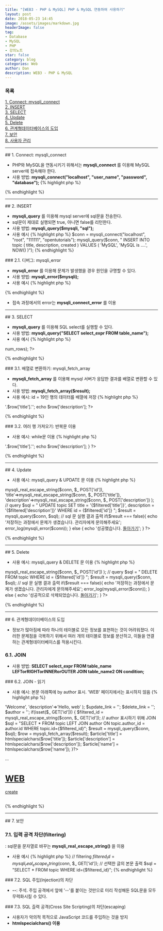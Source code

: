 ```yaml
---
title: "[WEB3 - PHP & MySQL] PHP & MySQL 연동하여 사용하기"
layout: post
date: 2018-05-23 14:45
image: /assets/images/markdown.jpg
headerImage: false
tag:
- Database
- MySQL
- PHP
- 강의노트
star: false
category: blog
categories: Web
author: Dan
description: WEB3 - PHP & MySQL
---
```

### 목록
<a href="#one">1. Connect: mysqli_connect</a><br>
<a href="#two">2. INSERT</a><br>
<a href="#three">3. SELECT</a><br>
<a href="#four">4. Update</a><br>
<a href="#five">5. Delete</a><br>
<a href="#six">6. 관계형데이터베이스의 도입</a><br>
<a href="#seven">7. 보안</a><br>
<a href="#eight">8. 사용자 관리</a><br>

---
<div id="one"></div>
## 1. Connect: mysqli_connect

* PHP와 MySQL을 연동시키기 위해서는 **mysqli_connect** 를 이용해 MySQL server에 접속해야 한다.
* 사용 방법: <span class="evidence-purple">**mysqli_connect("localhost", "user_name", "password", "database");**</span>
{% highlight php %}
<?php
mysqli_connect("localhost", "root", "111111", "opentutorials");
?>
{% endhighlight %}

---
<div id="two"></div>
## 2. INSERT

* **mysqli_query** 를 이용해 mysql server에 sql문을 전송한다.
* sql문이 제대로 실행되면 true, 아니면 false를 리턴한다.
* 사용 방법: <span class="evidence-purple">**mysqli_query($mysqli, "sql");**<span>
* 사용 예시
{% highlight php %}
$conn = mysqli_connect("localhost", "root", "111111", "opentutorials");
mysqli_query($conn, "
    INSERT INTO topic (
        title,
        description,
        created
    ) VALUES (
        'MySQL',
        'MySQL is ....',
        NOW()
    )");
{% endhighlight %}

<div class="breaker"></div>
### 2.1. 디버그: mysqli_error

* **mysqli_error** 를 이용해 문제가 발생했을 경우 원인을 규명할 수 있다.
* 사용 방법: <span class="evidence-purple">**mysqli_error($mysqli);**</span>
* 사용 예시
{% highlight php %}
<?php
$conn = mysqli_connect("localhost", "root", "111111", "opentutorials");
$sql  = "
    INSER INTO topic (
        title,
        description,
        created
    ) VALUES (
        'MySQL',
        'MySQL is ....',
        NOW()
    )";
$result = mysqli_query($conn, $sql);
if($result === false){
    echo mysqli_error($conn);
}
?>
{% endhighlight %}

* 접속 과정에서의 error는 **mysqli_connect_error** 를 이용

---
<div id="three"></div>
## 3. SELECT

* **mysqli_query** 를 이용해 SQL select를 실행할 수 있다.
* 사용 방법: <span class="evidence-purple">**mysqli_query("SELECT select_expr FROM table_name");**<span>
* 사용 예시
{% highlight php %}
<?php
$conn = mysqli_connect(
  'localhost',
  'root',
  '111111',
  'opentutorials');
$sql = "SELECT * FROM topic";
$result = mysqli_query($conn, $sql);
var_dump($result->num_rows);
?>
{% endhighlight %}

<div class="breaker"></div>
### 3.1. 배열로 변환하기: mysqli_fetch_array

* **mysqli_fetch_array** 를 이용해 mysql 서버가 응답한 결과를 배열로 변환할 수 있다.
* 사용 방법: <span class="evidence-purple">**mysqli_fetch_array($result);**</span>
* 사용 예시: id = 19인 행의 데이터를 배열에 저장
{% highlight php %}
<?php
$conn = mysqli_connect(
  'localhost',
  'root',
  '111111',
  'opentutorials');
$sql = "SELECT * FROM topic WHERE id = 19";
$result = mysqli_query($conn, $sql);
$row = mysqli_fetch_array($result);
echo '<h1>'.$row['title'].'</h1>';
echo $row['description'];
?>
{% endhighlight %}

<div class="breaker"></div>
### 3.2. 여러 행 가져오기: 반복문 이용

* 사용 예시: while문 이용
{% highlight php %}
<?php
// connect
$conn = mysqli_connect(
  'localhost',
  'root',
  '111111',
  'opentutorials');

// 여러 행 가져오기 with 반복문
$sql = "SELECT * FROM topic";
$result = mysqli_query($conn, $sql);
while ($row = mysqli_fetch_array($result)) {
  echo '<h2>'.$row['title'].'</h2>';
  echo $row['description'];
}
 ?>
{% endhighlight %}

---
<div id="four"></div>
## 4. Update

* 사용 예시: mysqli_query & UPDATE 문 이용
{% highlight php %}
<?php
// connect
$conn = mysqli_connect(
  'localhost',
  'root',
  '111111',
  'opentutorials');

// id 값은 반드시 정수
settype($_ POST['id'], 'integer');

// filtering
$filtered = array(
  'id'=>mysqli_real_escape_string($conn, $_ POST['id']),
  'title'=>mysqli_real_escape_string($conn, $_ POST['title']),
  'description'=>mysqli_real_escape_string($conn, $_ POST['description'])
);

// query
$sql = "
  UPDATE topic
    SET
      title = '{$filtered['title']}',
      description = '{$filtered['description']}'
    WHERE
      id = {$filtered['id']}
";
$result = mysqli_query($conn, $sql);

// sql 문 실행 결과 출력
if($result === false){
  echo '저장하는 과정에서 문제가 생겼습니다. 관리자에게 문의해주세요';
  error_log(mysqli_error($conn));
} else {
  echo '성공했습니다. <a href="index_mysql.php">돌아가기</a>';
}
?>
{% endhighlight %}

---
<div id="five"></div>
## 5. Delete

* 사용 예시: mysqli_query & DELETE 문 이용
{% highlight php %}
<?php
// connect
$conn = mysqli_connect(
  'localhost',
  'root',
  '111111',
  'opentutorials');

// id 값은 반드시 정수
settype($_ POST['id'], 'integer');

// filtering
$filtered = array(
  'id'=>mysqli_real_escape_string($conn, $_ POST['id'])
);

// query
$sql = "
  DELETE
    FROM topic
    WHERE id = {$filtered['id']}
";
$result = mysqli_query($conn, $sql);

// sql 문 실행 결과 출력
if($result === false){
  echo '저장하는 과정에서 문제가 생겼습니다. 관리자에게 문의해주세요';
  error_log(mysqli_error($conn));
} else {
  echo '성공적으로 삭제되었습니다. <a href="index_mysql.php">돌아가기</a>';
}
?>
{% endhighlight %}

---
<div id="six"></div>
## 6. 관계형데이터베이스의 도입

* 정보가 많아짐에 따라 하나의 테이블로 모든 정보를 표현하는 것이 어려워졌다. 이러한 문제점을 극복하기 위해서 여러 개의 테이블로 정보를 분산하고, 이들을 연결하는 관계형데이터베이스를 적용시킨다.

### 6.1. JOIN

* 사용 방법: <span class="evidence-purple">**SELECT select_expr FROM table_name LEFTorRIGHTorINNERorOUTER JOIN table_name2 ON condition;**</span>

<div class="breaker"></div>
### 6.2. JOIN - 읽기

* 사용 예시: 본문 아래쪽에 by author 표시. 'WEB' 페이지에서는 표시하지 않음
{% highlight php %}
<?php
...

// 기본값 설정
$article = array(
  'title'=>'Welcome',
  'description'=>'Hello, web'
);

$update_link = '';
$delete_link = '';
$author = '';

if(isset($_ GET['id'])) {
  $filtered_id = mysqli_real_escape_string($conn, $_ GET['id']);

  // author 표시하기 위해 JOIN
  $sql = "SELECT * FROM topic LEFT JOIN author ON topic.author_id = author.id WHERE topic.id={$filtered_id}";
  $result = mysqli_query($conn, $sql);
  $row = mysqli_fetch_array($result);
    $article['title'] = htmlspecialchars($row['title']);
    $article['description'] = htmlspecialchars($row['description']);
    $article['name'] = htmlspecialchars($row['name']);
}?>
...

<!doctype html>
<html>
  <head>
    <meta charset="utf-8">
    <title>WEB</title>
  </head>
  <body>
    <h1><a href="index_mysql.php">WEB</a></h1>
    <ol>
      <?=$list?>
    </ol>
    <a href="create_mysql.php">create</a>
    <?=$update_link?>
    <?=$delete_link?>
    <h2><?=$article['title']?></h2>
    <?=$article['description']?>
    <?=$author?>
  </body>
</html>
{% endhighlight %}

---
<div id="seven"></div>
## 7. 보안

### 7.1. 입력 공격 차단(filtering)
: sql문을 문자열로 바꾸는 **mysqli_real_escape_string()** 을 이용

* 사용 예시
{% highlight php %}
// filtering
$filtered_id = mysqli_real_escape_string($conn, $_ GET['id']);
// 선택한 글의 본문 출력
$sql = "SELECT * FROM topic WHERE id={$filtered_id}";
{% endhighlight %}

<div class="breaker"></div>
### 7.2. SQL 주입(Injection)의 차단

* **--**: 주석. 주입 공격에서 앞에 '--'를 붙이는 것만으로 미리 작성해둔 SQL문을 모두 무력화시킬 수 있다.

<div class="breaker"></div>
### 7.3. SQL 츨력 공격(Cross Site Scripting)의 차단(escaping)

* 사용자가 악의적 목적으로 JavaScript 코드를 주입하는 것을 방지
* **htmlspecialchars() 이용**
